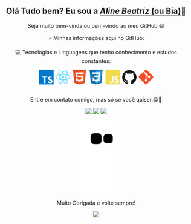 <div>
   <h2 align="center">Olá Tudo bem? Eu sou a <a href="https://www.linkedin.com/in/alineleite53/"><i>Aline Beatriz </i>(ou Bia)</a>🌙</h2>
  <p align="center">Seja muito bem-vinda ou bem-vindo ao meu GitHub 😄</p>
  <p align="center">⭐ Minhas informações aqui no GitHub: </h2>
</div>

<div align="center" valign="top">
 <p>💻 Tecnologias e Linguagens que tenho conhecimento e estudos constantes: </p>
 
   <img align="center" alt="Js" height="40" width="40"       src="https://raw.githubusercontent.com/devicons/devicon/master/icons/typescript/typescript-plain.svg">
   <img align="center" alt="React" height="40" width="40" src="https://raw.githubusercontent.com/devicons/devicon/master/icons/react/react-original.svg">
    <img align="center" alt="HTML" height="40" width="40" src="https://raw.githubusercontent.com/devicons/devicon/master/icons/html5/html5-original.svg">
   <img align="center" alt="CSS" height="40" width="40" src="https://raw.githubusercontent.com/devicons/devicon/master/icons/css3/css3-original.svg">
   <img align="center" alt="Js" height="40" width="40" src="https://raw.githubusercontent.com/devicons/devicon/master/icons/javascript/javascript-plain.svg">
   <img align="center" alt="github" height="40" width="40" src="https://raw.githubusercontent.com/devicons/devicon/master/icons/github/github-original.svg">
   <img align="center" alt="git" height="40" width="40" src="https://raw.githubusercontent.com/devicons/devicon/master/icons/git/git-original.svg">
</div>

<br>
 
<div align="center"> 
 <p align="center">Entre em contato comigo, mas só se você quiser.😁📲</p>
 <a href="https://www.instagram.com/_beatrizny/" target="_blank">
 <img src="https://img.shields.io/badge/-Instagram-%23E4405F?style=for-the-badge&logo=instagram&logoColor=white" target="_blank"></a>
 <a href="https://www.linkedin.com/in/alinecoelho53/" target="_blank">
 <img src="https://img.shields.io/badge/-LinkedIn-%230077B5?style=for-the-badge&logo=linkedin&logoColor=white" target="_blank"></a>
 <a href="mailto:ali.beatriz070@gmail.com">
 <img src="https://img.shields.io/badge/-Gmail-%23333?style=for-the-badge&logo=gmail&logoColor=white" target="_blank"></a></a>
 
 ![Snake animation](https://github.com/alinebeatriz53/alinebeatriz53/blob/output/github-contribution-grid-snake.svg)
>
 
 <p align="center"> 
 Muito Obrigada e volte sempre!
</p>
 
<p align="center">
 <img alingn="center" src="https://i.picasion.com/pic91/8a04f4634c39439266ade84664cb933a.gif" />
</p>

<!-- <p align="center">
<a href="https://github.com/AlineBeatriz53/">
  <img src="http://github-readme-streak-stats.herokuapp.com?user=AlineBeatriz53&theme=blueberry&hide_border=true&background=355C7D00&stroke=4169E1&dates=4169E1" /></a> -->

</div>

